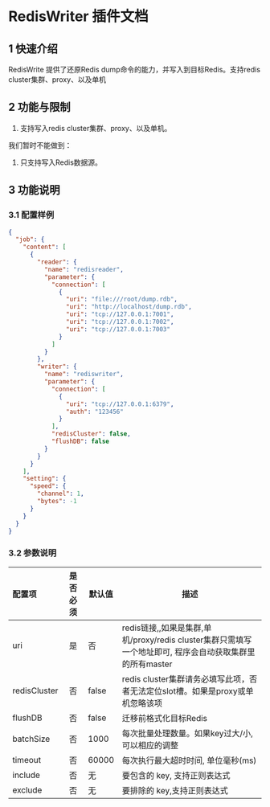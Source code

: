 # RedisWriter 插件文档

## 1 快速介绍

RedisWrite 提供了还原Redis dump命令的能力，并写入到目标Redis。支持redis cluster集群、proxy、以及单机

## 2 功能与限制

1. 支持写入redis cluster集群、proxy、以及单机。

我们暂时不能做到：

1. 只支持写入Redis数据源。

## 3 功能说明

### 3.1 配置样例

```json
{
  "job": {
    "content": [
      {
        "reader": {
          "name": "redisreader",
          "parameter": {
            "connection": [
              {
                "uri": "file:///root/dump.rdb",
                "uri": "http://localhost/dump.rdb",
                "uri": "tcp://127.0.0.1:7001",
                "uri": "tcp://127.0.0.1:7002",
                "uri": "tcp://127.0.0.1:7003"
              }
            ]
          }
        },
        "writer": {
          "name": "rediswriter",
          "parameter": {
            "connection": [
              {
                "uri": "tcp://127.0.0.1:6379",
                "auth": "123456"
              }
            ],
            "redisCluster": false,
            "flushDB": false
          }
        }
      }
    ],
    "setting": {
      "speed": {
        "channel": 1,
        "bytes": -1
      }
    }
  }
}
```

### 3.2 参数说明

| 配置项       | 是否必须 | 默认值 | 描述                                                                                                     |
| :----------- | :------: | ------ | -------------------------------------------------------------------------------------------------------- |
| uri          |    是    | 否     | redis链接,,如果是集群,单机/proxy/redis cluster集群只需填写一个地址即可, 程序会自动获取集群里的所有master |
| redisCluster |    否    | false  | redis cluster集群请务必填写此项，否者无法定位slot槽。如果是proxy或单机忽略该项                           |
| flushDB      |    否    | false  | 迁移前格式化目标Redis                                                                                    |
| batchSize    |    否    | 1000   | 每次批量处理数量。如果key过大/小,可以相应的调整                                                          |
| timeout      |    否    | 60000  | 每次执行最大超时时间, 单位毫秒(ms)                                                                       |
| include      |    否    | 无     | 要包含的 key, 支持正则表达式                                                                             |
| exclude      |    否    | 无     | 要排除的 key,支持正则表达式                                                                              |


